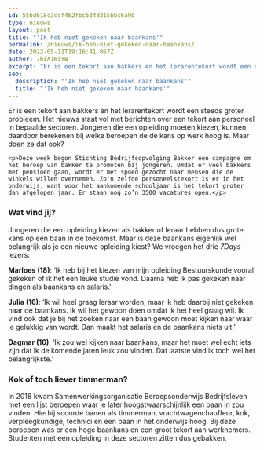 ```yaml
---
id: 55bd618c3ccf462fbc534d215bbc6a9b
type: nieuws
layout: post
title: "'Ik heb niet gekeken naar baankans'"
permalink: /nieuws/ik-heb-niet-gekeken-naar-baankans/
date: 2022-05-11T19:16:41.067Z
author: 7biA1WiYB
excerpt: "Er is een tekort aan bakkers én het lerarentekort wordt een steeds groter probleem. Het nieuws staat vol met berichten over een tekort aan personeel in bepaalde sectoren. Jongeren die een opleiding moeten kiezen, kunnen daardoor berekenen bij welke beroepen de de kans op werk hoog is. Maar doen ze dat ook?  "
seo:
  description: "'Ik heb niet gekeken naar baankans'"
  title: "'Ik heb niet gekeken naar baankans'"
---
```

Er is een tekort aan bakkers én het lerarentekort wordt een steeds groter probleem. Het nieuws staat vol met berichten over een tekort aan personeel in bepaalde sectoren. Jongeren die een opleiding moeten kiezen, kunnen daardoor berekenen bij welke beroepen de de kans op werk hoog is. Maar doen ze dat ook?  

    <p>Deze week begon Stichting Bedrijfsopvolging Bakker een campagne om het beroep van bakker te promoten bij jongeren. Omdat er veel bakkers met pensioen gaan, wordt er met spoed gezocht naar mensen die de winkels willen overnemen. Zo'n zelfde personeelstekort is er in het onderwijs, want voor het aankomende schooljaar is het tekort groter dan afgelopen jaar. Er staan nog zo’n 3500 vacatures open.</p>
<h3>Wat vind jij?</h3>
<p>Jongeren die een opleiding kiezen als bakker of leraar hebben dus grote kans op een baan in de toekomst. Maar is deze baankans eigenlijk wel belangrijk als je een nieuwe opleiding kiest? We vroegen het drie <em>7Days</em>-lezers:</p>
<p><strong>Marloes (18)</strong>: ‘Ik heb bij het kiezen van mijn opleiding Bestuurskunde vooral gekeken of ik het een leuke studie vond. Daarna heb ik pas gekeken naar dingen als baankans en salaris.'</p>
<p><strong>Julia (16)</strong>: ‘Ik wil heel graag leraar worden, maar ik heb daarbij niet gekeken naar de baankans. Ik wil het gewoon doen omdat ik het heel graag wil. Ik vind ook dat je bij het zoeken naar een baan gewoon moet kijken naar waar je gelukkig van wordt. Dan maakt het salaris en de baankans niets uit.’</p>
<p><strong>Dagmar (16)</strong>: ‘Ik zou wel kijken naar baankans, maar het moet wel echt iets zijn dat ik de komende jaren leuk zou vinden. Dat laatste vind ik toch wel het belangrijkste.’</p>
<h3>Kok of toch liever timmerman?</h3>
<p>In 2018 kwam Samenwerkingsorganisatie Beroepsonderwijs Bedrijfsleven met een lijst beroepen waar je later hoogstwaarschijnlijk een baan in zou vinden. Hierbij scoorde banen als timmerman, vrachtwagenchauffeur, kok, verpleegkundige, technici en een baan in het onderwijs hoog. Bij deze beroepen was er een hoge baankans en een groot tekort aan werknemers. Studenten met een opleiding in deze sectoren zitten dus gebakken.</p>  
